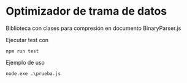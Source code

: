 # Optimizador de trama de datos

Biblioteca con clases para compresión en documento BinaryParser.js

Ejecutar test con 
```
npm run test
```

Ejemplo de uso
```
node.exe .\prueba.js
```
